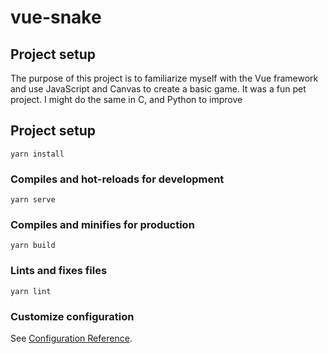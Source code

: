 # vue-snake

## Project setup
The purpose of this project is to familiarize myself with the Vue framework and use JavaScript and Canvas to create a basic game. It was a fun pet project. I might do the same in C, and Python to improve

## Project setup
```
yarn install
```

### Compiles and hot-reloads for development
```
yarn serve
```

### Compiles and minifies for production
```
yarn build
```

### Lints and fixes files
```
yarn lint
```

### Customize configuration
See [Configuration Reference](https://cli.vuejs.org/config/).

